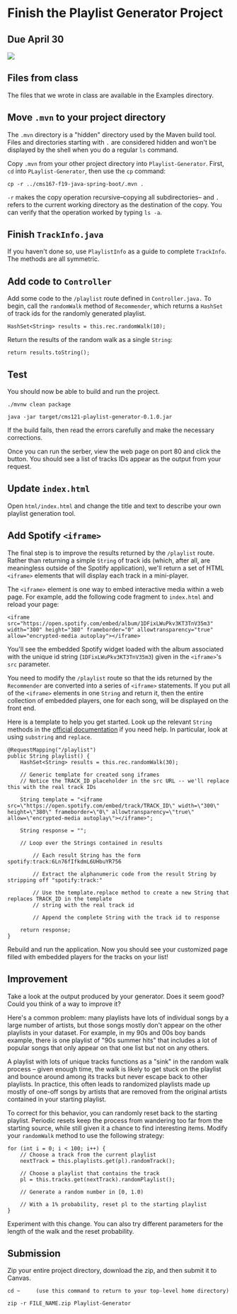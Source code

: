 # Finish the Playlist Generator Project

## Due April 30

<img src="https://upload.wikimedia.org/wikipedia/en/c/c8/Carly_Rae_Jepsen_-_I_Really_Like_You.png" wdith="100%" />

## Files from class

The files that we wrote in class are available in the Examples directory.

## Move `.mvn` to your project directory

The `.mvn` directory is a "hidden" directory used by the Maven build tool. Files and directories starting with `.` are considered hidden and won't be displayed by the shell when you do a regular `ls` command.

Copy `.mvn` from your other project directory into `Playlist-Generator`. First, `cd` into `PLaylist-Generator`, then use the `cp` command:

```
cp -r ../cms167-f19-java-spring-boot/.mvn .
```

`-r` makes the copy operation recursive&ndash;copying all subdirectories&ndash; and `.` refers to the current working directory as the destination of the copy. You can verify that the operation worked by typing `ls -a`.


## Finish `TrackInfo.java`

If you haven't done so, use `PlaylistInfo` as a guide to complete `TrackInfo`. The methods are all symmetric.


## Add code to `Controller`

Add some code to the `/playlist` route defined in `Controller.java.` To begin, call the `randomWalk` method of `Recommender`, which returns a `HashSet` of track ids for the randomly generated playlist.

```
HashSet<String> results = this.rec.randomWalk(10);
```

Return the results of the random walk as a single `String`:

```
return results.toString();
```


## Test

You should now be able to build and run the project.

```
./mvnw clean package

java -jar target/cms121-playlist-generator-0.1.0.jar
```

If the build fails, then read the errors carefully and make the necessary corrections.

Once you can run the serber, view the web page on port 80 and click the button. You should see a list of tracks IDs appear as the output from your request.

## Update `index.html`

Open `html/index.html` and change the title and text to describe your own playlist generation tool.

## Add Spotify `<iframe>`

The final step is to improve the results returned by the `/playlist` route. Rather than returning a simple `String` of track ids (which, after all, are meaningless outside of the Spotify application), we'll return a set of HTML `<iframe>` elements that will display each track in a mini-player.

The `<iframe>` element is one way to embed interactive media within a web page. For example, add the following code fragment to `index.html` and reload your page:

```
<iframe src="https://open.spotify.com/embed/album/1DFixLWuPkv3KT3TnV35m3" width="300" height="380" frameborder="0" allowtransparency="true" allow="encrypted-media autoplay"></iframe>
```

You'll see the embedded Spotify widget loaded with the album associated with the unique id string (`1DFixLWuPkv3KT3TnV35m3`) given in the `<iframe>`'s `src` parameter.

You need to modify the `/playlist` route so that the ids returned by the `Recommender` are converted into a series of `<iframe>` statements. If you put all of the `<iframe>` elements in one `String` and return it, then the entire collection of embedded players, one for each song, will be displayed on the front end.

Here is a template to help you get started. Look up the relevant `String` methods in the [official documentation](https://docs.oracle.com/javase/7/docs/api/java/lang/String.html) if you need help. In particular, look at using `substring` and `replace`.

```
@RequestMapping("/playlist")
public String playlist() {
    HashSet<String> results = this.rec.randomWalk(30);

    // Generic template for created song iframes
    // Notice the TRACK_ID placeholder in the src URL -- we'll replace this with the real track IDs

    String template = "<iframe src=\"https://open.spotify.com/embed/track/TRACK_ID\" width=\"300\" height=\"380\" frameborder=\"0\" allowtransparency=\"true\" allow=\"encrypted-media autoplay\"></iframe>";

    String response = "";

    // Loop over the Strings contained in results

        // Each result String has the form spotify:track:6Ln76fIfkdmL6UHbuYR756

        // Extract the alphanumeric code from the result String by stripping off "spotify:track:"

        // Use the template.replace method to create a new String that replaces TRACK_ID in the template
        // string with the real track id

        // Append the complete String with the track id to response

    return response;
}

```

Rebuild and run the application. Now you should see your customized page filled with embedded players for the tracks on your list!

## Improvement

Take a look at the output produced by your generator. Does it seem good? Could you think of a way to improve it?

Here's a common problem: many playlists have lots of individual songs by a large number of artists, but those songs mostly don't appear on the other playlists in your dataset. For example, in my 90s and 00s boy bands example, there is one playlist of "90s summer hits" that includes a lot of popular songs that only appear on that one list but not on any others.

A playlist with lots of unique tracks functions as a "sink" in the random walk process &ndash; given enough time, the walk is likely to get stuck on the playlist and bounce around among its tracks but never escape back to other playlists. In practice, this often leads to randomized playlists made up mostly of one-off songs by artists that are removed from the original artists contained in your starting playlist.

To correct for this behavior, you can randomly reset back to the starting playlist. Periodic resets keep the process from wandering too far from the starting source, while still given it a chance to find interesting items. Modify your `randomWalk` method to use the following strategy:

```
for (int i = 0; i < 100; i++) {
    // Choose a track from the current playlist
    nextTrack = this.playlists.get(pl).randomTrack();

    // Choose a playlist that contains the track
    pl = this.tracks.get(nextTrack).randomPlaylist();
    
    // Generate a random number in [0, 1.0)
    
    // With a 1% probability, reset pl to the starting playlist
}
```

Experiment with this change. You can also try different parameters for the length of the walk and the reset probability.


## Submission

Zip your entire project directory, download the zip, and then submit it to Canvas.

```
cd ~     (use this command to return to your top-level home directory)

zip -r FILE_NAME.zip Playlist-Generator
```

